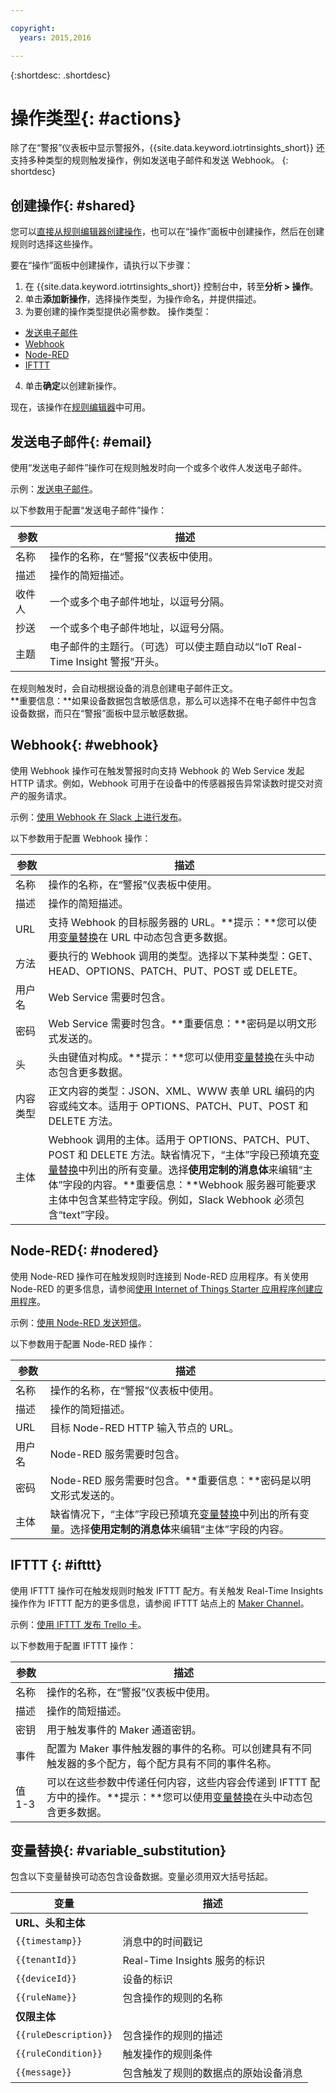 ```yaml
---

copyright:
  years: 2015,2016

---
```


{:shortdesc: .shortdesc}

# 操作类型{: #actions}

除了在“警报”仪表板中显示警报外，{{site.data.keyword.iotrtinsights_short}} 还支持多种类型的规则触发操作，例如发送电子邮件和发送 Webhook。
{: shortdesc}

## 创建操作{: #shared}
您可以[直接从规则编辑器创建操作](rules.html "创建规则")，也可以在“操作”面板中创建操作，然后在创建规则时选择这些操作。

要在“操作”面板中创建操作，请执行以下步骤：
1. 在 {{site.data.keyword.iotrtinsights_short}} 控制台中，转至**分析 > 操作**。
2. 单击**添加新操作**，选择操作类型，为操作命名，并提供描述。
3. 为要创建的操作类型提供必需参数。
操作类型：  
 - [发送电子邮件](#email "发送电子邮件")
 - [Webhook](#webhook "Webhook")
 - [Node-RED](#nodered "Node-RED")
 - [IFTTT](#ifttt "IFTTT")
4. 单击**确定**以创建新操作。

现在，该操作在[规则编辑器](rules.html#rules "规则编辑器")中可用。



## 发送电子邮件{: #email}
使用“发送电子邮件”操作可在规则触发时向一个或多个收件人发送电子邮件。

示例：[发送电子邮件](action_examples.html#emailex)。

以下参数用于配置“发送电子邮件”操作：

参数   | 描述
---|---
名称   | 操作的名称，在“警报”仪表板中使用。
描述   | 操作的简短描述。
收件人 | 一个或多个电子邮件地址，以逗号分隔。
抄送   | 一个或多个电子邮件地址，以逗号分隔。
主题   | 电子邮件的主题行。（可选）可以使主题自动以“IoT Real-Time Insight 警报”开头。

在规则触发时，会自动根据设备的消息创建电子邮件正文。  
**重要信息：**如果设备数据包含敏感信息，那么可以选择不在电子邮件中包含设备数据，而只在“警报”面板中显示敏感数据。


## Webhook{: #webhook}
使用 Webhook 操作可在触发警报时向支持 Webhook 的 Web Service 发起 HTTP 请求。例如，Webhook 可用于在设备中的传感器报告异常读数时提交对资产的服务请求。

示例：[使用 Webhook 在 Slack 上进行发布](action_examples.html#webhookex)。

以下参数用于配置 Webhook 操作：

参数     | 描述
---|---
名称     | 操作的名称，在“警报”仪表板中使用。
描述     | 操作的简短描述。
URL      | 支持 Webhook 的目标服务器的 URL。**提示：**您可以使用[变量替换](#variable_substitution)在 URL 中动态包含更多数据。
方法     | 要执行的 Webhook 调用的类型。选择以下某种类型：GET、HEAD、OPTIONS、PATCH、PUT、POST 或 DELETE。
用户名   | Web Service 需要时包含。
密码     | Web Service 需要时包含。**重要信息：**密码是以明文形式发送的。
头       | 头由键值对构成。**提示：**您可以使用[变量替换](#variable_substitution)在头中动态包含更多数据。
内容类型 | 正文内容的类型：JSON、XML、WWW 表单 URL 编码的内容或纯文本。适用于 OPTIONS、PATCH、PUT、POST 和 DELETE 方法。
主体     | Webhook 调用的主体。适用于 OPTIONS、PATCH、PUT、POST 和 DELETE 方法。缺省情况下，“主体”字段已预填充[变量替换](#variable_substitution)中列出的所有变量。选择**使用定制的消息体**来编辑“主体”字段的内容。**重要信息：**Webhook 服务器可能要求主体中包含某些特定字段。例如，Slack Webhook 必须包含“text”字段。   



## Node-RED{: #nodered}
使用 Node-RED 操作可在触发规则时连接到 Node-RED 应用程序。有关使用 Node-RED 的更多信息，请参阅[使用 Internet of Things Starter 应用程序创建应用程序](https://www.ng.bluemix.net/docs/starters/IoT/iot500.html#iot500)。

示例：[使用 Node-RED 发送短信](action_examples.html#noderedex)。

以下参数用于配置 Node-RED 操作：

参数   | 描述
---|---
名称   | 操作的名称，在“警报”仪表板中使用。
描述   | 操作的简短描述。
URL    | 目标 Node-RED HTTP 输入节点的 URL。
用户名 | Node-RED 服务需要时包含。
密码   | Node-RED 服务需要时包含。**重要信息：**密码是以明文形式发送的。
主体   | 缺省情况下，“主体”字段已预填充[变量替换](#variable_substitution)中列出的所有变量。选择**使用定制的消息体**来编辑“主体”字段的内容。

## IFTTT {: #ifttt}
使用 IFTTT 操作可在触发规则时触发 IFTTT 配方。有关触发 Real-Time Insights 操作作为 IFTTT 配方的更多信息，请参阅 IFTTT 站点上的 [Maker Channel](https://ifttt.com/maker)。

示例：[使用 IFTTT 发布 Trello 卡](action_examples.html#iftttex)。

以下参数用于配置 IFTTT 操作：

参数   | 描述
---|---
名称   | 操作的名称，在“警报”仪表板中使用。
描述   | 操作的简短描述。
密钥   | 用于触发事件的 Maker 通道密钥。
事件   | 配置为 Maker 事件触发器的事件的名称。可以创建具有不同触发器的多个配方，每个配方具有不同的事件名称。
值 1-3 | 可以在这些参数中传递任何内容，这些内容会传递到 IFTTT 配方中的操作。**提示：**您可以使用[变量替换](#variable_substitution)在头中动态包含更多数据。

## 变量替换{: #variable_substitution}
包含以下变量替换可动态包含设备数据。变量必须用双大括号括起。

变量 | 描述
---|---
**URL、头和主体** |
`{{timestamp}}` | 消息中的时间戳记
`{{tenantId}}` | Real-Time Insights 服务的标识
`{{deviceId}}` | 设备的标识
`{{ruleName}}` | 包含操作的规则的名称
**仅限主体** |
`{{ruleDescription}}`| 包含操作的规则的描述
`{{ruleCondition}}` | 触发操作的规则条件
`{{message}}` | 包含触发了规则的数据点的原始设备消息
